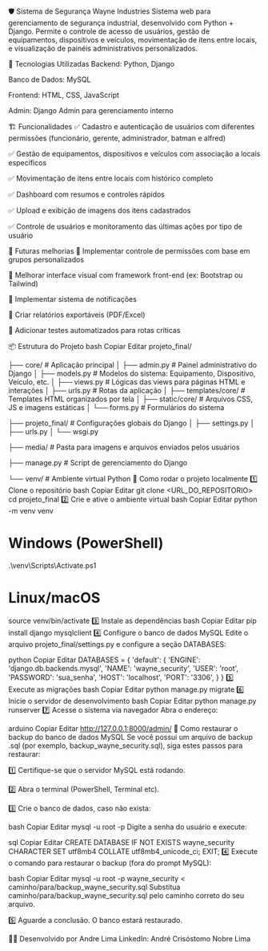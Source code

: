 🛡️ Sistema de Segurança Wayne Industries
Sistema web para gerenciamento de segurança industrial, desenvolvido com Python + Django. Permite o controle de acesso de usuários, gestão de equipamentos, dispositivos e veículos, movimentação de itens entre locais, e visualização de painéis administrativos personalizados.

🚀 Tecnologias Utilizadas
Backend: Python, Django

Banco de Dados: MySQL

Frontend: HTML, CSS, JavaScript

Admin: Django Admin para gerenciamento interno

🏗️ Funcionalidades
✅ Cadastro e autenticação de usuários com diferentes permissões (funcionário, gerente, administrador, batman e alfred)

✅ Gestão de equipamentos, dispositivos e veículos com associação a locais específicos

✅ Movimentação de itens entre locais com histórico completo

✅ Dashboard com resumos e controles rápidos

✅ Upload e exibição de imagens dos itens cadastrados

✅ Controle de usuários e monitoramento das últimas ações por tipo de usuário

🚀 Futuras melhorias
🚧 Implementar controle de permissões com base em grupos personalizados

🚧 Melhorar interface visual com framework front-end (ex: Bootstrap ou Tailwind)

🚧 Implementar sistema de notificações

🚧 Criar relatórios exportáveis (PDF/Excel)

🚧 Adicionar testes automatizados para rotas críticas

📦 Estrutura do Projeto
bash
Copiar
Editar
projeto_final/

├── core/                    # Aplicação principal
│   ├── admin.py             # Painel administrativo do Django
│   ├── models.py            # Modelos do sistema: Equipamento, Dispositivo, Veículo, etc.
│   ├── views.py             # Lógicas das views para páginas HTML e interações
│   ├── urls.py              # Rotas da aplicação
│   ├── templates/core/      # Templates HTML organizados por tela
│   ├── static/core/         # Arquivos CSS, JS e imagens estáticas
│   └── forms.py             # Formulários do sistema

├── projeto_final/           # Configurações globais do Django
│   ├── settings.py
│   ├── urls.py
│   └── wsgi.py

├── media/                   # Pasta para imagens e arquivos enviados pelos usuários

├── manage.py                # Script de gerenciamento do Django

└── venv/                    # Ambiente virtual Python
🔧 Como rodar o projeto localmente
1️⃣ Clone o repositório
bash
Copiar
Editar
git clone <URL_DO_REPOSITORIO>
cd projeto_final
2️⃣ Crie e ative o ambiente virtual
bash
Copiar
Editar
python -m venv venv

# Windows (PowerShell)
.\venv\Scripts\Activate.ps1

# Linux/macOS
source venv/bin/activate
3️⃣ Instale as dependências
bash
Copiar
Editar
pip install django mysqlclient
4️⃣ Configure o banco de dados MySQL
Edite o arquivo projeto_final/settings.py e configure a seção DATABASES:

python
Copiar
Editar
DATABASES = {
    'default': {
        'ENGINE': 'django.db.backends.mysql',
        'NAME': 'wayne_security',
        'USER': 'root',
        'PASSWORD': 'sua_senha',
        'HOST': 'localhost',
        'PORT': '3306',
    }
}
5️⃣ Execute as migrações
bash
Copiar
Editar
python manage.py migrate
6️⃣ Inicie o servidor de desenvolvimento
bash
Copiar
Editar
python manage.py runserver
7️⃣ Acesse o sistema via navegador
Abra o endereço:

arduino
Copiar
Editar
http://127.0.0.1:8000/admin/
🔄 Como restaurar o backup do banco de dados MySQL
Se você possui um arquivo de backup .sql (por exemplo, backup_wayne_security.sql), siga estes passos para restaurar:

1️⃣ Certifique-se que o servidor MySQL está rodando.

2️⃣ Abra o terminal (PowerShell, Terminal etc).

3️⃣ Crie o banco de dados, caso não exista:

bash
Copiar
Editar
mysql -u root -p
Digite a senha do usuário e execute:

sql
Copiar
Editar
CREATE DATABASE IF NOT EXISTS wayne_security CHARACTER SET utf8mb4 COLLATE utf8mb4_unicode_ci;
EXIT;
4️⃣ Execute o comando para restaurar o backup (fora do prompt MySQL):

bash
Copiar
Editar
mysql -u root -p wayne_security < caminho/para/backup_wayne_security.sql
Substitua caminho/para/backup_wayne_security.sql pelo caminho correto do seu arquivo.

5️⃣ Aguarde a conclusão. O banco estará restaurado.

👨‍💻 Desenvolvido por
Andre Lima
LinkedIn: André Crisóstomo Nobre Lima

